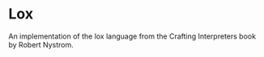 # Lox

An implementation of the lox language from the Crafting Interpreters book by Robert Nystrom.
